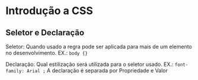 # Introdução a CSS

## Seletor e Declaração


Seletor: Quando usado a regra pode ser aplicada para mais de um elemento no
desenvolvimento. EX.: `body {}`

Declaração: Qual estilização será utilizada para o seletor usado. EX.: `font-family: Arial ;` 
    A declaração é separada por Propriedade e Valor

